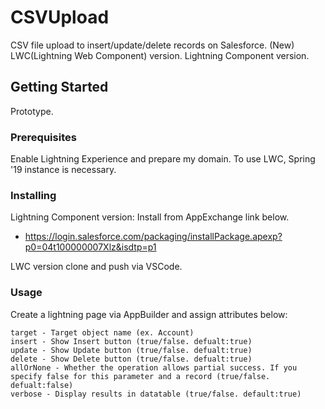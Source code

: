 # CSVUpload

CSV file upload to insert/update/delete records on Salesforce.
(New) LWC(Lightning Web Component) version.
Lightning Component version.

## Getting Started

Prototype.

### Prerequisites

Enable Lightning Experience and prepare my domain.
To use LWC, Spring '19 instance is necessary.

### Installing

Lightning Component version:
Install from AppExchange link below.
* https://login.salesforce.com/packaging/installPackage.apexp?p0=04t100000007Xlz&isdtp=p1

LWC version
clone and push via VSCode.

### Usage
Create a lightning page via AppBuilder and assign attributes below:
```
target - Target object name (ex. Account)
insert - Show Insert button (true/false. defualt:true)
update - Show Update button (true/false. defualt:true)
delete - Show Delete button (true/false. defualt:true)
allOrNone - Whether the operation allows partial success. If you specify false for this parameter and a record (true/false. defualt:false)
verbose - Display results in datatable (true/false. default:true)
```
